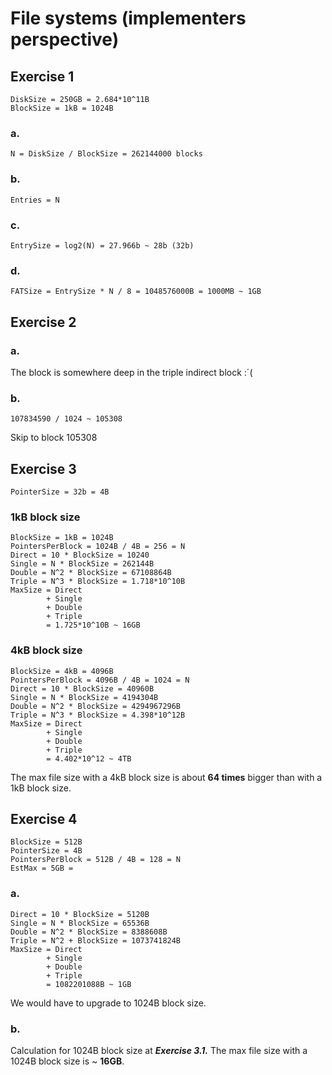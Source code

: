 # File systems (implementers perspective)



## Exercise 1
    DiskSize = 250GB = 2.684*10^11B
    BlockSize = 1kB = 1024B
### a.
    
    N = DiskSize / BlockSize = 262144000 blocks

### b.
    Entries = N

### c.
    EntrySize = log2(N) = 27.966b ~ 28b (32b)

### d.
    FATSize = EntrySize * N / 8 = 1048576000B = 1000MB ~ 1GB

## Exercise 2
### a.
The block is somewhere deep in the triple indirect block :´(

### b.
    107834590 / 1024 ~ 105308
Skip to block 105308

## Exercise 3
    PointerSize = 32b = 4B
### 1kB block size
    BlockSize = 1kB = 1024B
    PointersPerBlock = 1024B / 4B = 256 = N
    Direct = 10 * BlockSize = 10240
    Single = N * BlockSize = 262144B
    Double = N^2 * BlockSize = 67108864B
    Triple = N^3 * BlockSize = 1.718*10^10B
    MaxSize = Direct 
            + Single
            + Double 
            + Triple 
            = 1.725*10^10B ~ 16GB
### 4kB block size
    BlockSize = 4kB = 4096B
    PointersPerBlock = 4096B / 4B = 1024 = N
    Direct = 10 * BlockSize = 40960B
    Single = N * BlockSize = 4194304B
    Double = N^2 * BlockSize = 4294967296B
    Triple = N^3 * BlockSize = 4.398*10^12B
    MaxSize = Direct 
            + Single
            + Double 
            + Triple 
            = 4.402*10^12 ~ 4TB
The max file size with a 4kB block size is about __64 times__ bigger than with a 1kB block size.

## Exercise 4
    BlockSize = 512B
    PointerSize = 4B
    PointersPerBlock = 512B / 4B = 128 = N
    EstMax = 5GB = 
### a.
    Direct = 10 * BlockSize = 5120B
    Single = N * BlockSize = 65536B
    Double = N^2 * BlockSize = 8388608B
    Triple = N^2 + BlockSize = 1073741824B
    MaxSize = Direct 
            + Single
            + Double 
            + Triple 
            = 1082201088B ~ 1GB
We would have to upgrade to 1024B block size.
### b.
Calculation for 1024B block size at **_Exercise 3.1._**
The max file size with a 1024B block size is ~ __16GB__.